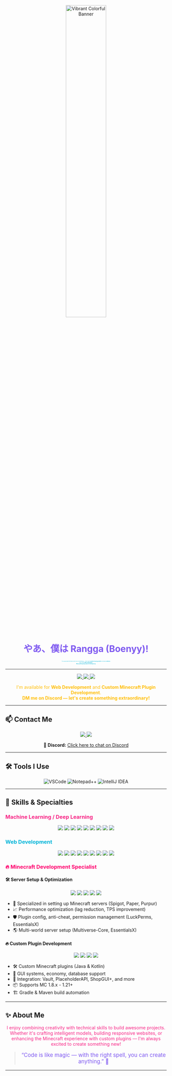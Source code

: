 <!-- Banner GIF for color and vibrance -->
<p align="center">
  <img src="https://media.giphy.com/media/v1.Y2lkPTc5MGI3NjExYjdtcHppbWNvYmFnb2t4cXBwa3l6MTY4eHgwYnVybDFqcG1xMXlmNCZlcD12MV9naWZzX3NlYXJjaCZjdD1n/4ilFRqgbzbx4c/giphy.gif" alt="Vibrant Colorful Banner" width="50%"  style="border-radius:20px; box-shadow:0 0 24px height:50% #e63946;">
</p>

<h1 align="center" style="color:#7f5af0;">
  やあ、僕は Rangga (Boenyy)!
</h1>

<p align="center" style="color:#00b4d8; font-size:0.2em;">
  I'm a passionate developer who loves to build things — from smart <b>machine learning models</b> to dynamic <b>websites</b> <br> and Custom <b>Minecraft plugins</b>! <br>
  <b>Minecraft Setup Specialist & Tech Explorer 🚀</b>
</p>

---

<div align="center">
  <a href="https://github.com/ranggaardhyy">
    <img src="https://img.shields.io/badge/Indonesia%20Developer-%23E63946?style=for-the-badge&logo=java&logoColor=white"/>
  </a>
  <a href="https://discord.com/users/437488468525056001">
    <img src="https://img.shields.io/badge/Freelance-Open-green?style=for-the-badge&logo=discord&logoColor=white"/>
  </a>
  <a href="https://discord.com/users/437488468525056001">
    <img src="https://img.shields.io/badge/Part--Time-Available-blue?style=for-the-badge&logo=discord&logoColor=white"/>
  </a>
</div>

<p align="center" style="color:#ffbe0b;">
  I'm available for <b>Web Development</b> and <b>Custom Minecraft Plugin Development</b>.<br>
  <b>DM me on Discord — let's create something extraordinary!</b>
</p>

---

## 📫 Contact Me

<p align="center">
  <a href="mailto:ranggaardhyy22@gmail.com">
    <img src="https://img.shields.io/badge/-ranggaardhyy22@gmail.com-c14438?style=for-the-badge&logo=gmail&logoColor=white"/>
  </a>
  <a href="https://discord.com/users/437488468525056001">
    <img src="https://img.shields.io/badge/-BOENY%239651-5865F2?style=for-the-badge&logo=discord&logoColor=white"/>
  </a>
</p>
<p align="center" style="font-size:1em;">
  💬 <b>Discord:</b> <a href="https://discord.com/users/437488468525056001">Click here to chat on Discord</a>
</p>

---

## 🛠️ Tools I Use

<p align="center">
  <img src="https://img.shields.io/badge/VSCode-007ACC?style=for-the-badge&logo=visualstudiocode&logoColor=white" alt="VSCode"/>
  <img src="https://img.shields.io/badge/Notepad++-77B900?style=for-the-badge&logo=notepadplusplus&logoColor=white" alt="Notepad++"/>
  <img src="https://img.shields.io/badge/IntelliJ_IDEA-000000?style=for-the-badge&logo=intellijidea&logoColor=white" alt="IntelliJ IDEA"/>
</p>

---

## 🧠 Skills & Specialties

### <span style="color:#f72585;">Machine Learning / Deep Learning</span>
<p align="center">
  <img src="https://img.shields.io/badge/Python-3776AB?style=for-the-badge&logo=python&logoColor=white"/>
  <img src="https://img.shields.io/badge/NumPy-013243?style=for-the-badge&logo=numpy&logoColor=white"/>
  <img src="https://img.shields.io/badge/Pandas-150458?style=for-the-badge&logo=pandas&logoColor=white"/>
  <img src="https://img.shields.io/badge/Scikit--Learn-F7931E?style=for-the-badge&logo=scikitlearn&logoColor=white"/>
  <img src="https://img.shields.io/badge/Matplotlib-11557C?style=for-the-badge&logo=matplotlib&logoColor=white"/>
  <img src="https://img.shields.io/badge/Seaborn-76B900?style=for-the-badge&logo=seaborn&logoColor=white"/>
  <img src="https://img.shields.io/badge/TensorFlow-FF6F00?style=for-the-badge&logo=tensorflow&logoColor=white"/>
  <img src="https://img.shields.io/badge/Keras-D00000?style=for-the-badge&logo=keras&logoColor=white"/>
  <img src="https://img.shields.io/badge/OpenCV-5C3EE8?style=for-the-badge&logo=opencv&logoColor=white"/>
</p>

### <span style="color:#00b4d8;">Web Development</span>
<p align="center">
  <img src="https://img.shields.io/badge/HTML5-E34F26?style=for-the-badge&logo=html5&logoColor=white"/>
  <img src="https://img.shields.io/badge/CSS3-1572B6?style=for-the-badge&logo=css3&logoColor=white"/>
  <img src="https://img.shields.io/badge/PHP-777BB4?style=for-the-badge&logo=php&logoColor=white"/>
  <img src="https://img.shields.io/badge/JavaScript-F7DF1E?style=for-the-badge&logo=javascript&logoColor=black"/>
  <img src="https://img.shields.io/badge/React.js-61DAFB?style=for-the-badge&logo=react&logoColor=black"/>
  <img src="https://img.shields.io/badge/Laravel-FF2D20?style=for-the-badge&logo=laravel&logoColor=white"/>
  <img src="https://img.shields.io/badge/Next.js-000000?style=for-the-badge&logo=nextdotjs&logoColor=white"/>
  <img src="https://img.shields.io/badge/Node.js-339933?style=for-the-badge&logo=nodedotjs&logoColor=white"/>
  <img src="https://img.shields.io/badge/Express.js-000000?style=for-the-badge&logo=express&logoColor=white"/>
</p>

### <span style="color:#ff006e;">🔥 Minecraft Development Specialist</span>

#### 🛠️ Server Setup & Optimization
<p align="center">
  <img src="https://img.shields.io/badge/Spigot-000000?style=for-the-badge&logo=spigotmc&logoColor=white"/>
  <img src="https://img.shields.io/badge/PaperMC-FFFFFF?style=for-the-badge&logo=papermc&logoColor=black"/>
  <img src="https://img.shields.io/badge/Purpur-9C27B0?style=for-the-badge&logo=purpur&logoColor=white"/>
  <img src="https://img.shields.io/badge/EssentialsX-0D47A1?style=for-the-badge&logo=essentialsx&logoColor=white"/>
  <img src="https://img.shields.io/badge/LuckPerms-009688?style=for-the-badge&logo=luckperms&logoColor=white"/>
</p>

<ul>
  <li>🔧 Specialized in setting up Minecraft servers (Spigot, Paper, Purpur)</li>
  <li>📈 Performance optimization (lag reduction, TPS improvement)</li>
  <li>🛡️ Plugin config, anti-cheat, permission management (LuckPerms, EssentialsX)</li>
  <li>🌎 Multi-world server setup (Multiverse-Core, EssentialsX)</li>
</ul>

#### 🔥 Custom Plugin Development
<p align="center">
  <img src="https://img.shields.io/badge/Java-007396?style=for-the-badge&logo=java&logoColor=white"/>
  <img src="https://img.shields.io/badge/Kotlin-0095D5?style=for-the-badge&logo=kotlin&logoColor=white"/>
  <img src="https://img.shields.io/badge/Gradle-02303A?style=for-the-badge&logo=gradle&logoColor=white"/>
  <img src="https://img.shields.io/badge/Maven-C71A36?style=for-the-badge&logo=apachemaven&logoColor=white"/>
</p>

<ul>
  <li>🛠️ Custom Minecraft plugins (Java & Kotlin)</li>
  <li>📜 GUI systems, economy, database support</li>
  <li>🧩 Integration: Vault, PlaceholderAPI, ShopGUI+, and more</li>
  <li>📦 Supports MC 1.8.x - 1.21+</li>
  <li>🏗️ Gradle & Maven build automation</li>
</ul>

---

## ✨ About Me

<p align="center" style="color:#f72585;">
  I enjoy combining creativity with technical skills to build awesome projects.<br>
  Whether it's crafting intelligent models, building responsive websites, or enhancing the Minecraft experience with custom plugins — I'm always excited to create something new!
</p>

<blockquote align="center" style="font-size:1.2em; color:#7f5af0;">
  “Code is like magic — with the right spell, you can create anything.” 🔮
</blockquote>

---

<!-- Banner and design inspired by ![image1](image1) (photo replaced with colorful GIF as requested) -->
